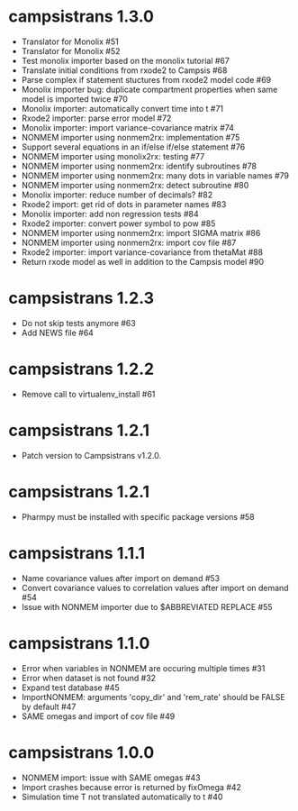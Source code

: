 # campsistrans 1.3.0

* Translator for Monolix #51
* Translator for Monolix #52
* Test monolix importer based on the monolix tutorial #67
* Translate initial conditions from rxode2 to Campsis #68
* Parse complex if statement stuctures from rxode2 model code #69
* Monolix importer bug: duplicate compartment properties when same model is imported twice #70
* Monolix importer: automatically convert time into t #71
* Rxode2 importer: parse error model #72
* Monolix importer: import variance-covariance matrix #74
* NONMEM importer using nonmem2rx: implementation #75
* Support several equations in an if/else if/else statement #76
* NONMEM importer using monolix2rx: testing #77
* NONMEM importer using nonmem2rx: identify subroutines #78
* NONMEM importer using nonmem2rx: many dots in variable names #79
* NONMEM importer using nonmem2rx: detect subroutine #80
* Monolix importer: reduce number of decimals? #82
* Rxode2 import: get rid of dots in parameter names #83
* Monolix importer: add non regression tests #84
* Rxode2 importer: convert power symbol to pow #85
* NONMEM importer using nonmem2rx: import SIGMA matrix #86
* NONMEM importer using nonmem2rx: import cov file #87
* Rxode2 importer: import variance-covariance from thetaMat #88
* Return rxode model as well in addition to the Campsis model #90

# campsistrans 1.2.3

* Do not skip tests anymore #63
* Add NEWS file #64

# campsistrans 1.2.2

* Remove call to virtualenv_install #61

# campsistrans 1.2.1

* Patch version to Campsistrans v1.2.0.

# campsistrans 1.2.1

* Pharmpy must be installed with specific package versions #58

# campsistrans 1.1.1

* Name covariance values after import on demand #53
* Convert covariance values to correlation values after import on demand #54
* Issue with NONMEM importer due to $ABBREVIATED REPLACE #55

# campsistrans 1.1.0

* Error when variables in NONMEM are occuring multiple times #31
* Error when dataset is not found #32
* Expand test database #45
* ImportNONMEM: arguments 'copy_dir' and 'rem_rate' should be FALSE by default #47
* SAME omegas and import of cov file #49

# campsistrans 1.0.0
* NONMEM import: issue with SAME omegas #43
* Import crashes because error is returned by fixOmega #42
* Simulation time T not translated automatically to t #40

